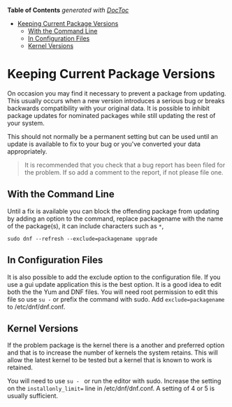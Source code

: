 

**Table of Contents**  *generated with [DocToc](https://github.com/thlorenz/doctoc)*

- [Keeping Current Package Versions](#keeping-current-package-versions)
  - [With the Command Line](#with-the-command-line)
  - [In Configuration Files](#in-configuration-files)
  - [Kernel Versions](#kernel-versions)



# Keeping Current Package Versions

On occasion you may find it necessary to prevent a package from updating. This usually occurs when a new version introduces a serious bug or breaks backwards compatibility with your original data. It is possible to inhibit package updates for nominated packages while still updating the rest of your system.

This should not normally be a permanent setting but can be used until an update is available to fix to your bug or you've converted your data appropriately.

> It is recommended that you check that a bug report has been filed for the problem. If so add a comment to the report, if not please file one.

## With the Command Line

Until a fix is available you can block the offending package from updating by adding an option to the command, replace packagename with the name of the package(s), it can include characters such as `*`,

```
sudo dnf --refresh --exclude=packagename upgrade

```
## In Configuration Files

It is also possible to add the exclude option to the configuration file. If you use a gui update application this is the best option. It is a good idea to edit both the the Yum and DNF files. You will need root permission to edit this file so use `su -` or prefix the command with sudo. Add `exclude=packagename` to /etc/dnf/dnf.conf.

## Kernel Versions

If the problem package is the kernel there is a another and preferred option and that is to increase the number of kernels the system retains. This will allow the latest kernel to be tested but a kernel that is known to work is retained.

You will need to use `su - ` or run the editor with sudo. Increase the setting on the `installonly_limit=` line in /etc/dnf/dnf.conf. A setting of 4 or 5 is usually sufficient.
